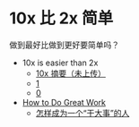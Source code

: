 # 10x 比 2x 简单

做到最好比做到更好要简单吗？

- 10x is easier than 2x
  - [10x 摘要（未上传）](references/10x.md)
  - [1](references/1.md)
  - [0](references/0.md)
- [How to Do Great Work](references/How_to_Do_Great_Work.md)
  - [怎样成为一个“干大事”的人](references/怎样成为一个“干大事”的人.md)